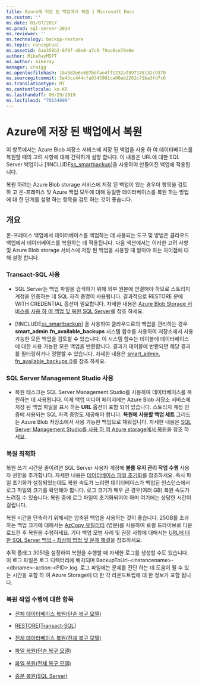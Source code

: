 ```yaml
---
title: Azure에 저장 된 백업에서 복원 | Microsoft Docs
ms.custom: ''
ms.date: 03/07/2017
ms.prod: sql-server-2014
ms.reviewer: ''
ms.technology: backup-restore
ms.topic: conceptual
ms.assetid: 6ae358b2-6f6f-46e0-a7c8-f9ac6ce79a0e
author: MikeRayMSFT
ms.author: mikeray
manager: craigg
ms.openlocfilehash: 1ba9d2e6e607bbfae4ff1232af897145132c9370
ms.sourcegitcommit: 5e45cc444cfa0345901ca00ab2262c71ba3fd7c6
ms.translationtype: MT
ms.contentlocale: ko-KR
ms.lasthandoff: 08/29/2019
ms.locfileid: "70154699"
---
```

# <a name="restoring-from-backups-stored-in-azure"></a>Azure에 저장 된 백업에서 복원
  이 항목에서는 Azure Blob 저장소 서비스에 저장 된 백업을 사용 하 여 데이터베이스를 복원할 때의 고려 사항에 대해 간략하게 설명 합니다. 이 내용은 URL에 대한 SQL Server 백업이나 [!INCLUDE[ss_smartbackup](../../includes/ss-smartbackup-md.md)]을 사용하여 만들어진 백업에 적용됩니다.  
  
 복원 하려는 Azure Blob storage 서비스에 저장 된 백업이 있는 경우이 항목을 검토 하 고 온-프레미스 및 Azure 백업 모두에 대해 동일한 데이터베이스를 복원 하는 방법에 대 한 단계를 설명 하는 항목을 검토 하는 것이 좋습니다.  
  
## <a name="overview"></a>개요  
 온-프레미스 백업에서 데이터베이스를 백업하는 데 사용되는 도구 및 방법은 클라우드 백업에서 데이터베이스를 복원하는 데 적용됩니다.  다음 섹션에서는 이러한 고려 사항 및 Azure Blob storage 서비스에 저장 된 백업을 사용할 때 알아야 하는 차이점에 대해 설명 합니다.  
  
### <a name="using-transact-sql"></a>Transact-SQL 사용  
  
-   SQL Server는 백업 파일을 검색하기 위해 외부 원본에 연결해야 하므로 스토리지 계정을 인증하는 데 SQL 자격 증명이 사용됩니다. 결과적으로 RESTORE 문에 WITH CREDENTIAL 옵션이 필요합니다. 자세한 내용은 [Azure Blob Storage 서비스를 사용 하 여 백업 및 복원 SQL Server](sql-server-backup-and-restore-with-microsoft-azure-blob-storage-service.md)를 참조 하세요.  
  
-   [!INCLUDE[ss_smartbackup](../../includes/ss-smartbackup-md.md)] 을 사용하여 클라우드로의 백업을 관리하는 경우 **smart_admin.fn_available_backups** 시스템 함수를 사용하여 저장소에서 사용 가능한 모든 백업을 검토할 수 있습니다. 이 시스템 함수는 테이블에 데이터베이스에 대한 사용 가능한 모든 백업을 반환합니다. 결과가 테이블에 반환되면 해당 결과를 필터링하거나 정렬할 수 있습니다. 자세한 내용은 [smart_admin. fn_available_backups &#40;&#41;](/sql/relational-databases/system-functions/managed-backup-fn-available-backups-transact-sql)를 참조 하세요.  
  
### <a name="using-sql-server-management-studio"></a>SQL Server Management Studio 사용  
  
-   복원 태스크는 SQL Server Management Studio를 사용하여 데이터베이스를 복원하는 데 사용됩니다. 이제 백업 미디어 페이지에는 Azure Blob 저장소 서비스에 저장 된 백업 파일을 표시 하는 **URL** 옵션이 포함 되어 있습니다. 스토리지 계정 인증에 사용되는 SQL 자격 증명도 제공해야 합니다. **복원에 사용할 백업 세트** 그리드는 Azure Blob 저장소에서 사용 가능한 백업으로 채워집니다. 자세한 내용은 [SQL Server Management Studio를 사용 하 여 Azure storage에서 복원](sql-server-backup-to-url.md#RestoreSSMS)을 참조 하세요.  
  
### <a name="optimizing-restores"></a>복원 최적화  
 복원 쓰기 시간을 줄이려면 SQL Server 사용자 계정에 **볼륨 유지 관리 작업 수행** 사용자 권한을 추가합니다. 자세한 내용은 [데이터베이스 파일 초기화](https://go.microsoft.com/fwlink/?LinkId=271622)를 참조하세요. 즉시 파일 초기화가 설정되었는데도 복원 속도가 느리면 데이터베이스가 백업된 인스턴스에서 로그 파일의 크기를 확인해야 합니다. 로그 크기가 매우 큰 경우(여러 GB) 복원 속도가 느려질 수 있습니다. 복원 중에 로그 파일이 초기화되어야 하며 여기에는 상당한 시간이 걸립니다.  
  
 복원 시간을 단축하기 위해서는 압축된 백업을 사용하는 것이 좋습니다.  25GB를 초과하는 백업 크기에 대해서는 [AzCopy 유틸리티](https://blogs.msdn.com/b/windowsazurestorage/archive/2012/12/03/azcopy-uploading-downloading-files-for-windows-azure-blobs.aspx) (영문)를 사용하여 로컬 드라이브로 다운로드한 후 복원을 수행하세요. 기타 백업 모범 사례 및 권장 사항에 대해서는 [URL에 대한 SQL Server 백업 - 최상의 방법 및 문제 해결](sql-server-backup-to-url-best-practices-and-troubleshooting.md)을 참조하세요.  
  
 추적 플래그 3051을 설정하여 복원을 수행할 때 자세한 로그를 생성할 수도 있습니다. 이 로그 파일은 로그 디렉터리에 배치되며 BackupToUrl-\<instancename>-\<dbname>-action-\<PID>.log. 로그 파일에는 문제를 진단 하는 데 도움이 될 수 있는 시간을 포함 하 여 Azure Storage에 대 한 각 라운드트립에 대 한 정보가 포함 됩니다.  
  
### <a name="topics-on-performing-restore-operations"></a>복원 작업 수행에 대한 항목  
  
-   [전체 데이터베이스 복원&#40;단순 복구 모델&#41;](complete-database-restores-simple-recovery-model.md)  
  
-   [RESTORE&#40;Transact-SQL&#41;](/sql/t-sql/statements/restore-statements-transact-sql)  
  
-   [전체 데이터베이스 복원&#40;전체 복구 모델&#41;](complete-database-restores-full-recovery-model.md)  
  
-   [파일 복원&#40;단순 복구 모델&#41;](file-restores-simple-recovery-model.md)  
  
-   [파일 복원&#40;전체 복구 모델&#41;](file-restores-full-recovery-model.md)  
  
-   [증분 복원&#40;SQL Server&#41;](piecemeal-restores-sql-server.md)  
  
  
